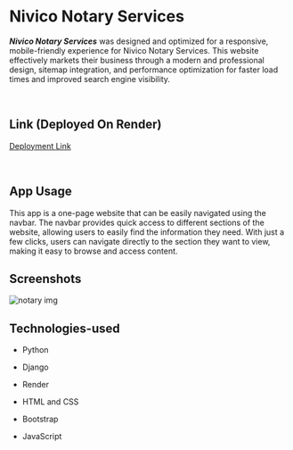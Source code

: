 # Nivico Notary Services

***Nivico Notary Services*** was designed and optimized for a responsive, mobile-friendly experience for Nivico Notary Services. This website effectively markets their business through a modern and professional design, sitemap integration, and performance optimization for faster load times and improved search engine visibility. 

<br />


## Link (Deployed On Render)
[Deployment Link](https://vivianrashidi.com/)


<br />


## App Usage

This app is a one-page website that can be easily navigated using the navbar. The navbar provides quick access to different sections of the website, allowing users to easily find the information they need. With just a few clicks, users can navigate directly to the section they want to view, making it easy to browse and access content.

## Screenshots
![notary img](https://imgur.com/ArLk7Sy.png)



## Technologies-used

- Python

- Django

- Render

- HTML and CSS

- Bootstrap

- JavaScript

<br />
